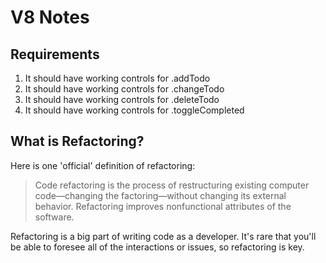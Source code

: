 # V8 Notes

## Requirements

1. It should have working controls for .addTodo
2. It should have working controls for .changeTodo
3. It should have working controls for .deleteTodo
1. It should have working controls for .toggleCompleted

## What is Refactoring?

Here is one 'official' definition of refactoring:
> Code refactoring is the process of restructuring existing computer code—changing the factoring—without changing its external behavior. Refactoring improves nonfunctional attributes of the software.

Refactoring is a big part of writing code as a developer. It's rare that you'll be able to foresee all of the interactions or issues, so refactoring is key.
